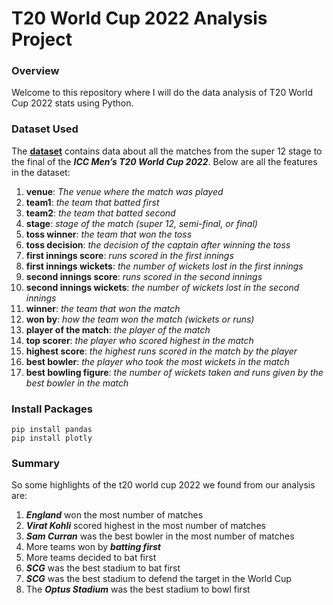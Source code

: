 # T20 World Cup 2022 Analysis Project

### Overview

Welcome to this repository where I will do the data analysis of T20 World Cup 2022 stats using Python. 

### Dataset Used

The [**dataset**](https://statso.io/t20-world-cup-2022-dataset/) contains data about all the matches from the super 12 stage to the final of the ***ICC Men’s T20 World Cup 2022***. Below are all the features in the dataset:

1. **venue**: _The venue where the match was played_
2. **team1**: _the team that batted first_
3. **team2**: _the team that batted second_
4. **stage**: _stage of the match (super 12, semi-final, or final)_
5. **toss winner**: _the team that won the toss_
6. **toss decision**: _the decision of the captain after winning the toss_
7. **first innings score**: _runs scored in the first innings_
8. **first innings wickets**: _the number of wickets lost in the first innings_
9. **second innings score**: _runs scored in the second innings_
10. **second innings wickets**: _the number of wickets lost in the second innings_
11. **winner**: _the team that won the match_
12. **won by**: _how the team won the match (wickets or runs)_
13. **player of the match**: _the player of the match_
14. **top scorer**: _the player who scored highest in the match_
15. **highest score**: _the highest runs scored in the match by the player_
16. **best bowler**: _the player who took the most wickets in the match_
17. **best bowling figure**: _the number of wickets taken and runs given by the best bowler in the match_

### Install Packages
```
pip install pandas
pip install plotly
```

### Summary

So some highlights of the t20 world cup 2022 we found from our analysis are:

1. ***England*** won the most number of matches
2. ***Virat Kohli*** scored highest in the most number of matches
3. ***Sam Curran*** was the best bowler in the most number of matches
4. More teams won by ***batting first***
5. More teams decided to bat first
6. ***SCG*** was the best stadium to bat first
7. ***SCG*** was the best stadium to defend the target in the World Cup
8. The ***Optus Stadium*** was the best stadium to bowl first
 
